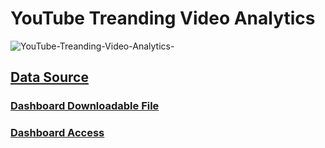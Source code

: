 # YouTube Treanding Video Analytics 
![YouTube-Treanding-Video-Analytics-](assets/images/Dashboard.jpg)
## [**Data Source**](https://www.kaggle.com/datasets/rsrishav/youtube-trending-video-dataset)
### [**Dashboard Downloadable File**](https://drive.google.com/drive/folders/13zdsNeHsLQxlxL8vRnSERdUlYhRwDgEa?usp=sharing)
### [**Dashboard Access**](https://app.powerbi.com/view?r=eyJrIjoiZGQwNjM0NGEtZmU2MS00ZjIwLWJkY2EtMDIzOTY5ZTE1Yjk5IiwidCI6ImUwNWI2YjNmLTE5ODAtNGIyNC04NjM3LTU4MDc3MWY0NGRlZSIsImMiOjN9)
